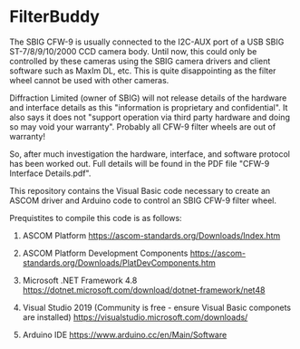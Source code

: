 FilterBuddy
=======

The SBIG CFW-9 is usually connected to the I2C-AUX port of a USB SBIG ST-7/8/9/10/2000 CCD camera body.  Until now, this could only be controlled by these cameras using the SBIG camera drivers and client software such as MaxIm DL, etc.  This is quite disappointing as the filter wheel cannot be used with other cameras.

Diffraction Limited (owner of SBIG) will not release details of the hardware and interface details as this "information is proprietary and confidential".  It also says it does not "support operation via third party hardware and doing so may void your warranty".  Probably all CFW-9 filter wheels are out of warranty!

So, after much investigation the hardware, interface, and software protocol has been worked out.  Full details will be found in the PDF file "CFW-9 Interface Details.pdf".

This repository contains the Visual Basic code necessary to create an ASCOM driver and Arduino code to control an SBIG CFW-9 filter wheel.

Prequistites to compile this code is as follows:

1. ASCOM Platform
        https://ascom-standards.org/Downloads/Index.htm

2. ASCOM Platform Development Components
        https://ascom-standards.org/Downloads/PlatDevComponents.htm

3. Microsoft .NET Framework 4.8
        https://dotnet.microsoft.com/download/dotnet-framework/net48

4. Visual Studio 2019  (Community is free - ensure Visual Basic componets are installed)
        https://visualstudio.microsoft.com/downloads/

5. Arduino IDE
        https://www.arduino.cc/en/Main/Software